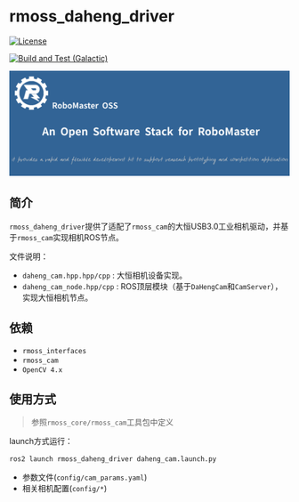 # rmoss_daheng_driver

[![License](https://img.shields.io/badge/License-Apache%202.0-blue.svg)](https://opensource.org/licenses/Apache-2.0)

[![Build and Test (Galactic)](https://github.com/robomaster-oss/rmoss_daheng_driver/actions/workflows/ci.yml/badge.svg)](https://github.com/robomaster-oss/rmoss_daheng_driver/actions/workflows/ci.yml)

![](rmoss_bg.png)

## 简介

`rmoss_daheng_driver`提供了适配了`rmoss_cam`的大恒USB3.0工业相机驱动，并基于`rmoss_cam`实现相机ROS节点。

文件说明：

* `daheng_cam.hpp.hpp/cpp` : 大恒相机设备实现。
* `daheng_cam_node.hpp/cpp` :  ROS顶层模块（基于`DaHengCam`和`CamServer`），实现大恒相机节点。

## 依赖

* `rmoss_interfaces`
* `rmoss_cam`
* `OpenCV 4.x`

## 使用方式

> 参照`rmoss_core/rmoss_cam`工具包中定义

launch方式运行：

```bash
ros2 launch rmoss_daheng_driver daheng_cam.launch.py
```

* 参数文件(`config/cam_params.yaml`)
* 相关相机配置(`config/*`)

